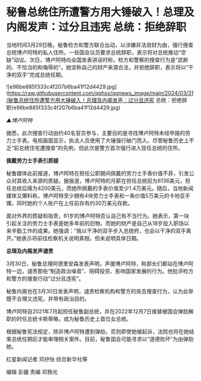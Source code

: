 # 秘鲁总统住所遭警方用大锤破入！总理及内阁发声：过分且违宪 总统：拒绝辞职

当地时间3月29日晚，秘鲁检方和警方联合出动，以涉嫌非法敛财为由，强行搜查总统博卢阿特的私人住所。一些国会议员要求总统辞职，表示将对总统推动“空缺”动议。次日，博卢阿特向全国发表讲话时称，检方和警察的搜查行为是“武断的、不恰当的和侮辱的”。她坚称自己的财产来源合法，并拒绝辞职，表示将以“干净的双手”完成总统任期。

![e96be885f333c4f207b6ba41f12d4429.jpg](https://raw.githubusercontent.com/qqhsx/qqnews_image/main/2024/03/31/秘鲁总统住所遭警方用大锤破入！总理及内阁发声：过分且违宪 总统：拒绝辞职/e96be885f333c4f207b6ba41f12d4429.jpg)

_▲博卢阿特_

据悉，此次搜查行动由约40名官员参与，主要目的是寻找博卢阿特未经申报的劳力士手表。电视画面显示，执法人员使用了大锤强行破门而入。尽管秘鲁历史上不乏“前总统住宅遭搜查”的先例，但此次是警方首次强行进入现任总统的住所。

**佩戴劳力士手表引质疑**

秘鲁媒体此前报道，博卢阿特在担任公职期间佩戴的劳力士手表价值不菲，引发公众对其收入来源的质疑。据报道，博卢阿特的月薪在担任总统前为8136美元，担任总统后降为4200美元，而她所佩戴的手表价值至少1.4万美元。随后，当地新闻媒体又爆料称，博卢阿特至少拥有4块劳力士手表和一条价值5万美元的卡地亚手镯，同时她的个人账户在上任前存有约30万美元存款。

面对外界的质疑和指责，61岁的博卢阿特否认自己有不当行为。她表示，第一块引起关注的劳力士手表是她多年前的旧物，而她的财产是自己从18岁投入职场以来辛勤工作的成果。她强调：“我以干净的双手步入总统府，也会以干净的双手离开。”她表示将前往检察机关说明真相，但未说明具体日期。

**总理及内阁发声谴责**

3月30日，秘鲁总理阿德里安森发表声明，声援博卢阿特，称部长们都站在博卢阿特一边，谴责那些“制造政治噪音”、阻碍投资、影响国家发展的行为。他批评检方和警方的搜查行动“过分且违宪”。

秘鲁内阁也在3月30日发表声明，谴责检察机构和警方的突击搜查行为，认为此举既不合理又违宪，并带有政治目的。

博卢阿特自2021年7月起担任秘鲁副总统，并在2022年12月7日接替被国会弹劾解职的时任总统卡斯蒂略，成为秘鲁历史上首位女总统。

根据秘鲁宪法规定，除非博卢阿特遭到弹劾，否则即使她被起诉，法院也将在她结束总统任期后才能审理相关案件。目前，秘鲁国会可能寻求以“道德败坏”为由弹劾她。

红星新闻记者 邓纾怡 综合新华社等

编辑 彭疆 责编 邓旆光


